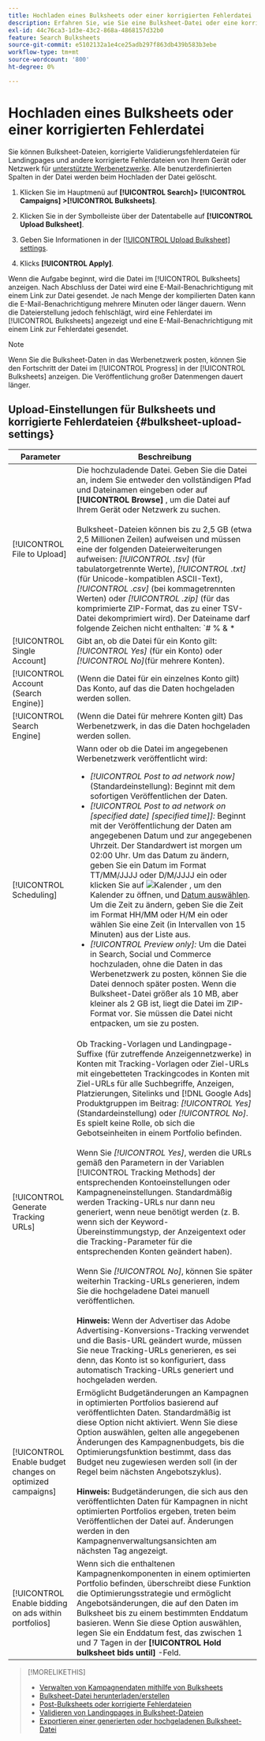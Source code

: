 ```yaml
---
title: Hochladen eines Bulksheets oder einer korrigierten Fehlerdatei
description: Erfahren Sie, wie Sie eine Bulksheet-Datei oder eine korrigierte Validierungsfehlerdatei für Landingpages manuell hochladen.
exl-id: 44c76ca3-1d3e-43c2-868a-4868157d32b0
feature: Search Bulksheets
source-git-commit: e5102132a1e4ce25adb297f863db439b583b3ebe
workflow-type: tm+mt
source-wordcount: '800'
ht-degree: 0%

---
```


# Hochladen eines Bulksheets oder einer korrigierten Fehlerdatei

Sie können Bulksheet-Dateien, korrigierte Validierungsfehlerdateien für Landingpages und andere korrigierte Fehlerdateien von Ihrem Gerät oder Netzwerk für [unterstützte Werbenetzwerke](bulksheet-about.md#bulksheet-functionality-by-network). Alle benutzerdefinierten Spalten in der Datei werden beim Hochladen der Datei gelöscht.

1. Klicken Sie im Hauptmenü auf **[!UICONTROL Search]> [!UICONTROL Campaigns] >[!UICONTROL Bulksheets]**.

1. Klicken Sie in der Symbolleiste über der Datentabelle auf **[!UICONTROL Upload Bulksheet]**.

1. Geben Sie Informationen in der [[!UICONTROL Upload Bulksheet] settings](#bulksheet-upload-settings).

1. Klicks **[!UICONTROL Apply]**.

Wenn die Aufgabe beginnt, wird die Datei im [!UICONTROL Bulksheets] anzeigen. Nach Abschluss der Datei wird eine E-Mail-Benachrichtigung mit einem Link zur Datei gesendet. Je nach Menge der kompilierten Daten kann die E-Mail-Benachrichtigung mehrere Minuten oder länger dauern. Wenn die Dateierstellung jedoch fehlschlägt, wird eine Fehlerdatei im [!UICONTROL Bulksheets] angezeigt und eine E-Mail-Benachrichtigung mit einem Link zur Fehlerdatei gesendet.

>[!NOTE]
>
>Wenn Sie die Bulksheet-Daten in das Werbenetzwerk posten, können Sie den Fortschritt der Datei im [!UICONTROL Progress] in der [!UICONTROL Bulksheets] anzeigen. Die Veröffentlichung großer Datenmengen dauert länger.

## Upload-Einstellungen für Bulksheets und korrigierte Fehlerdateien {#bulksheet-upload-settings}

| Parameter | Beschreibung |
|----|----|
| [!UICONTROL File to Upload] | Die hochzuladende Datei. Geben Sie die Datei an, indem Sie entweder den vollständigen Pfad und Dateinamen eingeben oder auf <b>[!UICONTROL Browse]</b> , um die Datei auf Ihrem Gerät oder Netzwerk zu suchen.<br><br>Bulksheet-Dateien können bis zu 2,5 GB (etwa 2,5 Millionen Zeilen) aufweisen und müssen eine der folgenden Dateierweiterungen aufweisen: <i>[!UICONTROL .tsv]</i> (für tabulatorgetrennte Werte), <i>[!UICONTROL .txt]</i> (für Unicode-kompatiblen ASCII-Text), <i>[!UICONTROL .csv]</i> (bei kommagetrennten Werten) oder <i>[!UICONTROL .zip]</i> (für das komprimierte ZIP-Format, das zu einer TSV-Datei dekomprimiert wird). Der Dateiname darf folgende Zeichen nicht enthalten: `# % &amp; * | \ : &quot; &lt; &gt; . ? /`<br><br><b>Tipp:</b> Verwenden Sie für Daten, die internationale Zeichen enthalten, Dateien im TSV- oder TXT-Format. |
| [!UICONTROL Single Account] | Gibt an, ob die Datei für ein Konto gilt: <i>[!UICONTROL Yes]</i> (für ein Konto) oder <i>[!UICONTROL No]</i>(für mehrere Konten). |
| [!UICONTROL Account (Search Engine)] | (Wenn die Datei für ein einzelnes Konto gilt) Das Konto, auf das die Daten hochgeladen werden sollen. |
| [!UICONTROL Search Engine] | (Wenn die Datei für mehrere Konten gilt) Das Werbenetzwerk, in das die Daten hochgeladen werden sollen. |
| [!UICONTROL Scheduling] | Wann oder ob die Datei im angegebenen Werbenetzwerk veröffentlicht wird:<ul><li><i>[!UICONTROL Post to ad network now]</i> (Standardeinstellung): Beginnt mit dem sofortigen Veröffentlichen der Daten.</li><li><i>[!UICONTROL Post to ad network on \[specified date\] \[specified time\]]:</i> Beginnt mit der Veröffentlichung der Daten am angegebenen Datum und zur angegebenen Uhrzeit. Der Standardwert ist morgen um 02:00 Uhr. Um das Datum zu ändern, geben Sie ein Datum im Format TT/MM/JJJJ oder D/M/JJJJ ein oder klicken Sie auf ![Kalender](/help/search-social-commerce/campaign-management/bulksheets/assets/calendar.png "Kalender") , um den Kalender zu öffnen, und [Datum auswählen](/help/search-social-commerce/common-tasks/navigation-editing-selection/calendar.md). Um die Zeit zu ändern, geben Sie die Zeit im Format HH/MM oder H/M ein oder wählen Sie eine Zeit (in Intervallen von 15 Minuten) aus der Liste aus.</li><li><i>[!UICONTROL Preview only]:</i> Um die Datei in Search, Social und Commerce hochzuladen, ohne die Daten in das Werbenetzwerk zu posten, können Sie die Datei dennoch später posten. Wenn die Bulksheet-Datei größer als 10 MB, aber kleiner als 2 GB ist, liegt die Datei im ZIP-Format vor. Sie müssen die Datei nicht entpacken, um sie zu posten.</li></ul> |
| [!UICONTROL Generate Tracking URLs] | Ob Tracking-Vorlagen und Landingpage-Suffixe (für zutreffende Anzeigennetzwerke) in Konten mit Tracking-Vorlagen oder Ziel-URLs mit eingebetteten Trackingcodes in Konten mit Ziel-URLs für alle Suchbegriffe, Anzeigen, Platzierungen, Sitelinks und [!DNL Google Ads] Produktgruppen im Beitrag: <i>[!UICONTROL Yes]</i> (Standardeinstellung) oder <i>[!UICONTROL No]</i>. Es spielt keine Rolle, ob sich die Gebotseinheiten in einem Portfolio befinden.<br><br>Wenn Sie <i>[!UICONTROL Yes]</i>, werden die URLs gemäß den Parametern in der Variablen [!UICONTROL Tracking Methods] der entsprechenden Kontoeinstellungen oder Kampagneneinstellungen. Standardmäßig werden Tracking-URLs nur dann neu generiert, wenn neue benötigt werden (z. B. wenn sich der Keyword-Übereinstimmungstyp, der Anzeigentext oder die Tracking-Parameter für die entsprechenden Konten geändert haben).<br><br>Wenn Sie <i>[!UICONTROL No]</i>, können Sie später weiterhin Tracking-URLs generieren, indem Sie die hochgeladene Datei manuell veröffentlichen.<br><br><b>Hinweis:</b> Wenn der Advertiser das Adobe Advertising-Konversions-Tracking verwendet und die Basis-URL geändert wurde, müssen Sie neue Tracking-URLs generieren, es sei denn, das Konto ist so konfiguriert, dass automatisch Tracking-URLs generiert und hochgeladen werden. |
| [!UICONTROL Enable budget changes on optimized campaigns] | Ermöglicht Budgetänderungen an Kampagnen in optimierten Portfolios basierend auf veröffentlichten Daten. Standardmäßig ist diese Option nicht aktiviert. Wenn Sie diese Option auswählen, gelten alle angegebenen Änderungen des Kampagnenbudgets, bis die Optimierungsfunktion bestimmt, dass das Budget neu zugewiesen werden soll (in der Regel beim nächsten Angebotszyklus).<br><br><b>Hinweis:</b> Budgetänderungen, die sich aus den veröffentlichten Daten für Kampagnen in nicht optimierten Portfolios ergeben, treten beim Veröffentlichen der Datei auf. Änderungen werden in den Kampagnenverwaltungsansichten am nächsten Tag angezeigt. |
| [!UICONTROL Enable bidding on ads within portfolios] | Wenn sich die enthaltenen Kampagnenkomponenten in einem optimierten Portfolio befinden, überschreibt diese Funktion die Optimierungsstrategie und ermöglicht Angebotsänderungen, die auf den Daten im Bulksheet bis zu einem bestimmten Enddatum basieren. Wenn Sie diese Option auswählen, legen Sie ein Enddatum fest, das zwischen 1 und 7 Tagen in der **[!UICONTROL Hold bulksheet bids until]** -Feld. |

>[!MORELIKETHIS]
>
>* [Verwalten von Kampagnendaten mithilfe von Bulksheets](bulksheet-about.md)
>* [Bulksheet-Datei herunterladen/erstellen](bulksheet-download.md)
>* [Post-Bulksheets oder korrigierte Fehlerdateien](bulksheet-post.md)
>* [Validieren von Landingpages in Bulksheet-Dateien](bulksheet-validate-landing-pages.md)
>* [Exportieren einer generierten oder hochgeladenen Bulksheet-Datei](bulksheet-export.md)
